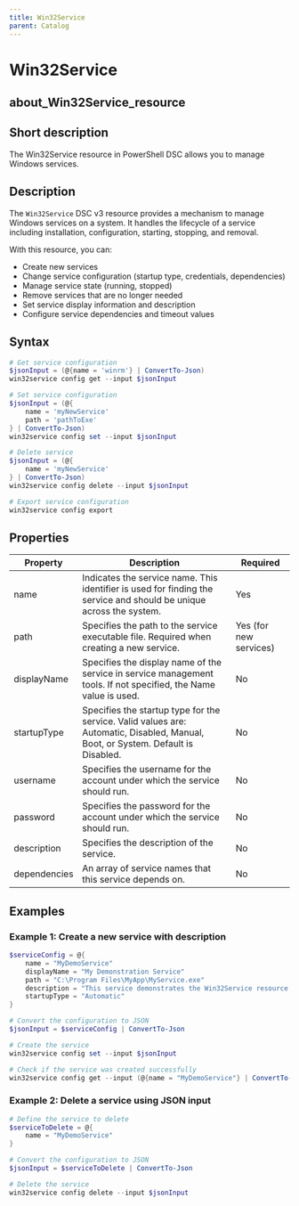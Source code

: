 ```yaml
---
title: Win32Service
parent: Catalog
---
```


# Win32Service

## about_Win32Service_resource

## Short description

The Win32Service resource in PowerShell DSC allows you
to manage Windows services.

## Description

The `Win32Service` DSC v3 resource provides a mechanism to manage Windows services
on a system. It handles the lifecycle of a service including installation,
configuration, starting, stopping, and removal.

With this resource, you can:

- Create new services
- Change service configuration (startup type, credentials, dependencies)
- Manage service state (running, stopped)
- Remove services that are no longer needed
- Set service display information and description
- Configure service dependencies and timeout values

## Syntax

```powershell
# Get service configuration
$jsonInput = (@{name = 'winrm'} | ConvertTo-Json)
win32service config get --input $jsonInput

# Set service configuration
$jsonInput = (@{
    name = 'myNewService'
    path = 'pathToExe'
} | ConvertTo-Json)
win32service config set --input $jsonInput

# Delete service
$jsonInput = (@{
    name = 'myNewService'
} | ConvertTo-Json)
win32service config delete --input $jsonInput

# Export service configuration
win32service config export
```

## Properties

<!-- markdownlint-disable MD013 -->

| Property     | Description                                                                                                                      | Required               |
| ------------ | -------------------------------------------------------------------------------------------------------------------------------- | ---------------------- |
| name         | Indicates the service name. This identifier is used for finding the service and should be unique across the system.              | Yes                    |
| path         | Specifies the path to the service executable file. Required when creating a new service.                                         | Yes (for new services) |
| displayName  | Specifies the display name of the service in service management tools. If not specified, the Name value is used.                 | No                     |
| startupType  | Specifies the startup type for the service. Valid values are: Automatic, Disabled, Manual, Boot, or System. Default is Disabled. | No                     |
| username     | Specifies the username for the account under which the service should run.                                                       | No                     |
| password     | Specifies the password for the account under which the service should run.                                                       | No                     |
| description  | Specifies the description of the service.                                                                                        | No                     |
| dependencies | An array of service names that this service depends on.                                                                          | No                     |

## Examples

### Example 1: Create a new service with description

```powershell
$serviceConfig = @{
    name = "MyDemoService" 
    displayName = "My Demonstration Service"
    path = "C:\Program Files\MyApp\MyService.exe"
    description = "This service demonstrates the Win32Service resource capabilities"
    startupType = "Automatic"
}

# Convert the configuration to JSON
$jsonInput = $serviceConfig | ConvertTo-Json

# Create the service
win32service config set --input $jsonInput

# Check if the service was created successfully
win32service config get --input (@{name = "MyDemoService"} | ConvertTo-Json)
```

### Example 2: Delete a service using JSON input

```powershell
# Define the service to delete
$serviceToDelete = @{
    name = "MyDemoService"
}

# Convert the configuration to JSON
$jsonInput = $serviceToDelete | ConvertTo-Json

# Delete the service
win32service config delete --input $jsonInput
```
